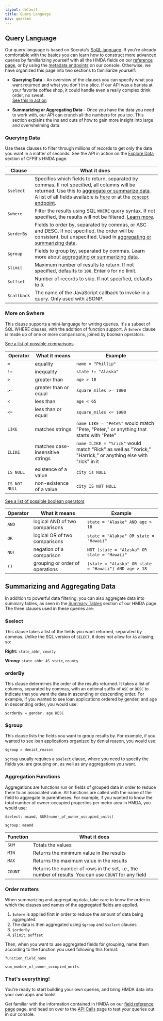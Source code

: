 ```yaml
---
layout: default
title: Query Language
nav: queries
---
```


## Query Language

Our query language is based on Socrata's [SoQL language](http://dev.socrata.com/consumers/getting-started#queryingwithsoql). If you're already comfortable with the basics you can
learn how to construct more advanced queries by familiarizing yourself with all the HMDA fields on our [reference page](http://cfpb.github.io/api/hmda/fields), or by using the [metadata endpoints](http://cfpb.github.io/api/hmda/calls) on our console. Otherwise, we have organized this page into two sections to familiarize yourself:

- **Querying Data** - An overview of the clauses you can specify what you want returned and what you don't in a slice. If our API was a 
barista at your favorite coffee shop, it could handle even a really complex drink order, no sweat.  
[See this in action](http://cfpb.github.io/api/hmda/calls)

- **Summarizing or Aggregating Data** - Once you have the data you need to work with, our API can crunch all the numbers 
for you too. This section explains the ins and outs of how to gain more insight into large and overwhelming data.

### Querying Data

Use these clauses to filter through millions of records to get only the data you want in a matter of seconds. See the API in action on the [Explore Data](http://consumerfinance.gov/hmda/explore) section of CFPB's HMDA page.

| Clause        | What it does  |
| ------------- | ------------- |
| ```$select``` | Specifies which fields to return, separated by commas. If not specified, all columns will be returned. Use this to [aggregate or summarize data](http://cfpb.github.io/api/hmda/language#aggregating). A list of all fields available is [here](http://cfpb.github.io/api/hmda/fields) or at the [```concept``` endpoint](http://cfpb.github.io/api/hmda/calls). |
| ```$where```  | Filter the results using SQL ```WHERE``` query syntax. If not specified, the results will not be filtered. [Learn more](http://cfpb.github.io/api/hmda/language#where).      |
| ```$orderBy```| Fields to order by, separated by commas, or ASC and DESC. If not specified, the order will be consistent, but unspecified. Used in [aggregating or summarizing data](http://cfpb.github.io/api/hmda/language#orderby).      |
| ```$group```  | Fields to group by, separated by commas. Learn more about [aggregating or summarizing data](http://cfpb.github.io/api/hmda/language#orderby).      |
| ```$limit```  | Maximum number of results to return. If not specified, defaults to ```100```. Enter ```0``` for no limit.      |
| ```$offset``` | Number of records to skip. If not specified, defaults to ```0```.      |
| ```$callback```| The name of the JavaScript callback to invoke in a query. Only used with JSONP.      |

### More on $where

This clause supports a mini-language for writing queries. It's a subset of SQL WHERE clauses, with the addition of function 
support. A ```$where``` clause is made up of one or more comparisons, joined by boolean operators.

[See a list of possible comparisons]()

|  Operator     | What it means | Example |
| ------------- | ------------- | -------|
| ```=```       | equality      | ```name = "Phillip"```|
| ```!=```      | inequality    | ```state != "Alaska"```|
| ```>```       | greater than  | ```age > 18```|
| ```>=```      | greater than or equal | ```square_miles >= 1000```|
| ```< ``` | less than | ```age < 65```|
| ```<=``` | less than or equal | ```square_miles <= 1000```|
| ```LIKE``` | matches strings | ```name LIKE = "Pete%"``` would match "Pete, "Peter," or anything that starts with "Pete"|
|```ILIKE``` | matches case-insensitive strings | ```name ILIKE = "%rick"``` would match "Rick" as well as "Yorick," "Harrick," or anything else with "rick" in it|
| ```IS NULL``` | existence of a value | ```city is NULL```|
| ```IS NOT NULL``` | non-existence of a value | ```city IS NOT NULL```|

[See a list of possible boolean operators]()

| Operator | What it means | Example |
| -------  | ------------- | ------- |
| ```AND``` | logical AND of two comparisons | ```state = "Alaska" AND age > 18```|
| ```OR``` | logical OR of two comparisons | ```state = "Alaksa" OR state = "Hawaii"``` |
| ```NOT``` | negation of a comparison | ```NOT (state = "Alaska" OR state = "Hawaii"```|
| ```()``` | grouping or order of operations | ```(state = "Alaska" OR state = "Hawaii") AND age > 18```|


## Summarizing and Aggregating Data

In addition to powerful data filtering, you can also aggregate data into summary tables, as seen in the [Summary Tables](https://github.com/pages/data-platform/public-data-platform/explore#summary) section of our HMDA page. The three clauses used in these queries are:

### $select
This clause takes a list of the fields you want returned, separated by commas.  Unlike the SQL version of ```SELECT```, it does not allow for ```AS``` aliasing, so:

**Right:** ```state_abbr```, ```county```

**Wrong:** ```state_abbr AS state```, ```county```

### orderBy
This clause determines the order of the results returned. It takes a list of columns, separated by commas, with an optional suffix of ```ASC``` or ```DESC``` to indicate that you want the data in ascending or descending order. For example, if you wanted to see loan applications ordered by gender, and age in descending order, you would use:

```$orderBy = gender, age DESC```

### $group
This clause lists the fields you want to group results by. For example, if you wanted to see loan applications organized by denial reason, you would use:

```$group = denial_reason```

```$group``` usually requires a ```$select``` clause, where you need to specify the fields you are grouping on, as well as any aggregations you want. 

### Aggregation Functions
Aggregations are functions run on fields of grouped data in order to reduce them to an associated value. All functions are called with the name of the field to aggregate in parentheses. For example, if you wanted to know the total number of owner-occupied properties per metro area in HMDA, you would use:

```$select: msamd, SUM(numer_of_owner_occupied_units)```

```$group: msamd```

| Function | What it does |
| -------- | ------------ |
| ```SUM``` | Totals the values |
| ```MIN``` | Returns the minimum value in the results |
| ```MAX``` | Returns the maximum value in the results |
| ```COUNT``` | Returns the number of rows in the set, i.e., the number of results. You can use ```COUNT``` for any field |

### Order matters
When summarizing and aggregating data, take care to know the order in which the clauses and names of the aggregated fields are applied.
 
1. ```$where``` is applied first in order to reduce the amount of data being aggregated
2. The data is then aggregated using ```$group``` and ```$select``` clauses
3. ```$orderBy```
4. ```$limit```, ```$offset```

Then, when you want to use aggregated fields for grouping, name them according to the function you used following
this format:

```function_field_name```

```sum_number_of_owner_occupied_units```

### That's everything!

You're ready to start building your own queries, and bring HMDA data into your own apps and tools!

Get familiar with the information contained in HMDA on our [field reference page](http://cfpb.github.io/api/hmda/fields) page, and head on over to the [API Calls](http://cfpb.github.io/api/hmda/calls) page to test your queries out in our console.
